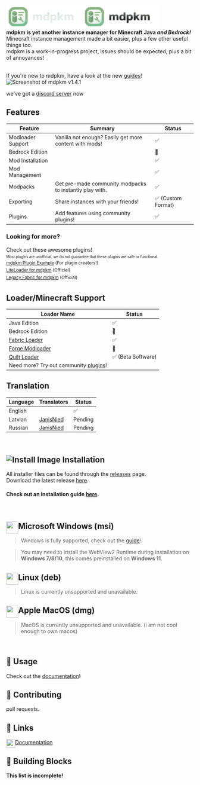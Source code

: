 <dl>
  <img src="./public/img/banners/brand_text.svg#gh-dark-mode-only" alt="mdpkm Text" align="left" height="64"/>
  <img src="./public/img/banners/brand_text_dark.svg#gh-light-mode-only" alt="mdpkm Text" align="left" height="64"/>
</dl>
<br/><br/><br/>

**mdpkm is yet another instance manager for Minecraft Java *and Bedrock!***</br>
Minecraft instance management made a bit easier, plus a few other useful things too.</br>
mdpkm is a work-in-progress project, issues should be expected, plus a bit of annoyances!</br></br>

If you're new to mdpkm, have a look at the new [guides](https://docs.mdpkm.voxelified.com/docs/intro)!
<img src="https://user-images.githubusercontent.com/32640219/176095361-4a7f7d6f-ac0c-4ffa-9c51-7a37e8f38d3c.png" alt="Screenshot of mdpkm v1.4.1" height="512"/>

we've got a [discord server](https://discord.gg/YHDW77CMUw) now

## Features
| Feature           | Summary                                                 | Status              |
|-------------------|---------------------------------------------------------|---------------------|
| Modloader Support | Vanilla not enough? Easily get more content with mods!  | ✅                 |
| Bedrock Edition   |                                                         | 🚧                 |
| Mod Installation  |                                                         | ✅                 |
| Mod Management    |                                                         | ✅                 |
| Modpacks          | Get pre-made community modpacks to instantly play with. | ✅                 |
| Exporting         | Share instances with your friends!                      | ✅ (Custom Format) |
| Plugins           | Add features using community plugins!                   | ✅                 |

### Looking for more?<br/>
Check out these awesome plugins!</br>
<sup><sub>Most plugins are unofficial, we do not guarantee that these plugins are safe or functional.</sub></sub><br/>
[mdpkm Plugin Example](https://github.com/Blookerss/mdpkm-example-plugin) (For plugin creators!)<br/>
[LiteLoader for mdpkm](https://github.com/Blookerss/mdpkm-liteloader-plugin) (Official)<br/>
[Legacy Fabric for mdpkm](https://github.com/Blookerss/mdpkm-legacy-fabric-plugin) (Official)<br/>

## Loader/Minecraft Support
| Loader Name                                                | Status             |
|------------------------------------------------------------|--------------------|
| Java Edition                                               | ✅                 |
| Bedrock Edition                                            | 🚧                 |
| [Fabric Loader](https://fabricmc.net/)                     | ✅                 |
| [Forge Modloader](https://minecraftforge.net/)             | 🚧                 |
| [Quilt Loader](https://quiltmc.org/)                       | ✅ (Beta Software) |
| Need more? Try out community [plugins](#looking-for-more)! |                     |

## Translation
| Language | Translators                                | Status  |
|----------|--------------------------------------------|---------|
| English  |                                            | ✅      |
| Latvian  | [JanisNied](https://twitter.com/JanisNied) | Pending |
| Russian  | [JanisNied](https://twitter.com/JanisNied) | Pending |

<br/>

## ![Install Image](https://img.icons8.com/fluency/24/000000/software-installer.png) Installation
All installer files can be found through the [releases](https://github.com/Blookerss/mdpkm/releases) page.<br/>
Download the latest release [here](https://github.com/Blookerss/mdpkm/releases/latest).<br/>
#### Check out an installation guide [here](https://docs.mdpkm.voxelified.com/docs/tutorials/installation).
<br/>
<dl>
  <img src="https://img.icons8.com/fluency/000000/windows-10.svg" align="left" width="32" height="32"/>
  
  ## Microsoft Windows (msi)
  
  > Windows is fully supported, check out the [guide](https://docs.mdpkm.voxelified.com/docs/tutorials/installation#windows)!
  
  > You may need to install the WebView2 Runtime during installation on **Windows 7/8/10**,
  > this comes preinstalled on **Windows 11**.
</dl>
<dl>
  <img src="https://img.icons8.com/color/32/000000/linux--v1" align="left" width="32" height="32"/>
  
  ## Linux (deb)
  > Linux is currently unsupported and unavailable.
</dl>
<dl>
  <img src="https://upload.wikimedia.org/wikipedia/commons/3/30/MacOS_logo.svg" align="left" width="32" height="32"/>
  
  ## Apple MacOS (dmg)
  > MacOS is currently unsupported and unavailable. (i am not cool enough to own macos)
</dl>
<br/>

## 🤔 Usage
Check out the [documentation](https://blookers.gitbook.io/mdpkm/getting-started)!
<br/>

## 🥰 Contributing
pull requests.
<br/>

## 🔗 Links
<dl>
  <img src="https://img.icons8.com/fluency/48/000000/documents.png" align="left" width="24" height="24"/>
  
  [Documentation](https://docs.mdpkm.voxelified.com)
</dl>

## 🧩 Building Blocks
**This list is incomplete!**
<br/>
